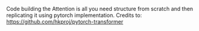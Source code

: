 Code building the Attention is all you need structure from scratch and then replicating it using pytorch implementation.
Credits to: https://github.com/hkproj/pytorch-transformer
